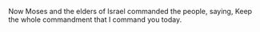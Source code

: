 Now Moses and the elders of Israel commanded the people, saying, Keep the whole commandment that I command you today.
